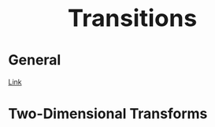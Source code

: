 <h1 style='text-align:center;font-size:3rem;'>Transitions</h1>

# General

[Link](hypertext)<br>

# Two-Dimensional Transforms

### 
